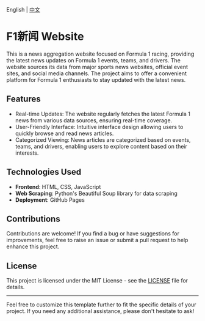 English | [中文](./README_zh.md)

# F1新闻 Website

This is a news aggregation website focused on Formula 1 racing, providing the latest news updates on Formula 1 events, teams, and drivers. The website sources its data from major sports news websites, official event sites, and social media channels. The project aims to offer a convenient platform for Formula 1 enthusiasts to stay updated with the latest news.

## Features

- Real-time Updates: The website regularly fetches the latest Formula 1 news from various data sources, ensuring real-time coverage.
- User-Friendly Interface: Intuitive interface design allowing users to quickly browse and read news articles.
- Categorized Viewing: News articles are categorized based on events, teams, and drivers, enabling users to explore content based on their interests.

## Technologies Used

- **Frontend**: HTML, CSS, JavaScript
- **Web Scraping**: Python's Beautiful Soup library for data scraping
- **Deployment**: GitHub Pages

## Contributions

Contributions are welcome! If you find a bug or have suggestions for improvements, feel free to raise an issue or submit a pull request to help enhance this project.

## License

This project is licensed under the MIT License - see the [LICENSE](LICENSE) file for details.

---

Feel free to customize this template further to fit the specific details of your project. If you need any additional assistance, please don't hesitate to ask!
